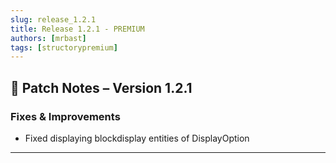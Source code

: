 ```yaml
---
slug: release_1.2.1
title: Release 1.2.1 - PREMIUM
authors: [mrbast]
tags: [structorypremium]
---
```


## 🔧 Patch Notes – Version 1.2.1


### Fixes & Improvements
- Fixed displaying blockdisplay entities of DisplayOption

---
